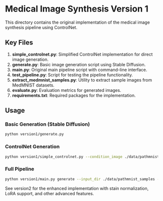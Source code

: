 # Medical Image Synthesis Version 1

This directory contains the original implementation of the medical image synthesis pipeline using ControlNet.

## Key Files

1. **simple_controlnet.py**: Simplified ControlNet implementation for direct image generation.
2. **generate.py**: Basic image generation script using Stable Diffusion.
3. **main.py**: Original main pipeline script with command-line interface.
4. **test_pipeline.py**: Script for testing the pipeline functionality.
5. **extract_medmnist_samples.py**: Utility to extract sample images from MedMNIST datasets.
6. **evaluate.py**: Evaluation metrics for generated images.
7. **requirements.txt**: Required packages for the implementation.

## Usage

### Basic Generation (Stable Diffusion)

```bash
python version1/generate.py
```

### ControlNet Generation

```bash
python version1/simple_controlnet.py --condition_image ./data/pathmnist_samples/sample_0000.png
```

### Full Pipeline

```bash
python version1/main.py generate --input_dir ./data/pathmnist_samples --output_dir ./output/pipeline
```

See version2 for the enhanced implementation with stain normalization, LoRA support, and other advanced features. 